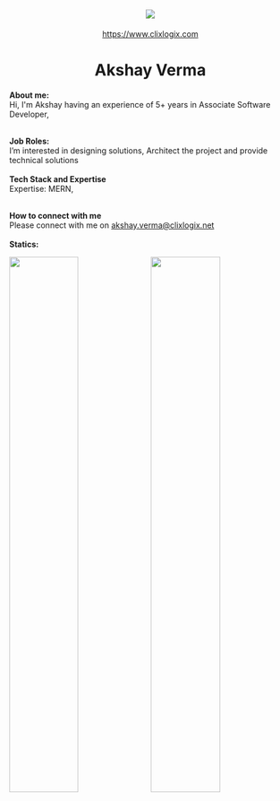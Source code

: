 <h1 align="center">
   <a>
    <img src="https://clixlogix.org/clixlogixlogo.jpeg"> </a>
</h1>
<p align="center">
    <a href="https://www.clixlogix.com/">
     https://www.clixlogix.com   
</a>
</p>
<h1 align="center">
  <b>Akshay Verma</b>
</h1>
<b> About me:</b>
</br>
Hi, I'm Akshay having an experience of 5+ years in Associate Software Developer,
</br>
</br>

<b>Job Roles:</b>
<br>
I’m interested in designing solutions, Architect the project and provide technical solutions
</br>
</br>
<b>Tech Stack and Expertise</b></br>
Expertise: MERN, 
</br>
</br>

<b>How to connect with me</b>
</br>
Please connect with me on  <a style="color: blue;" href="https://www.clixlogix.com/contact-us/">akshay.verma@clixlogix.net</a>
</br>
</br>
<b>Statics:</b>
<p align="left">
  <img width="49.5%" src="https://github-readme-stats.vercel.app/api?username=akshayclix&show_icons=true&theme=gruvbox&hide_border=true" />
    <img width="49.5%" src="https://github-readme-streak-stats.herokuapp.com/?user=akshayclix&theme=gruvbox&hide_border=true" />
</p>
<br>
